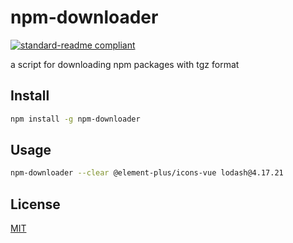 # npm-downloader

[![standard-readme compliant](https://img.shields.io/badge/readme%20style-standard-brightgreen.svg?style=flat-square)](https://github.com/RichardLitt/standard-readme)

a script for downloading npm packages with tgz format

## Install

```bash
npm install -g npm-downloader
```

## Usage

```bash
npm-downloader --clear @element-plus/icons-vue lodash@4.17.21
```

## License

[MIT](LICENSE)
